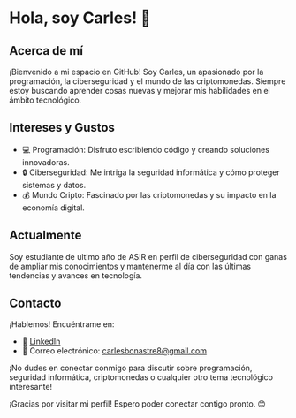 # Hola, soy Carles! 👋

## Acerca de mí
¡Bienvenido a mi espacio en GitHub! Soy Carles, un apasionado por la programación, la ciberseguridad y el mundo de las criptomonedas. Siempre estoy buscando aprender cosas nuevas y mejorar mis habilidades en el ámbito tecnológico.

## Intereses y Gustos
- 💻 Programación: Disfruto escribiendo código y creando soluciones innovadoras.
- 🔒 Ciberseguridad: Me intriga la seguridad informática y cómo proteger sistemas y datos.
- 💰 Mundo Cripto: Fascinado por las criptomonedas y su impacto en la economía digital.

## Actualmente
Soy estudiante de ultimo año de ASIR en perfil de ciberseguridad con ganas de ampliar mis conocimientos y mantenerme al día con las últimas tendencias y avances en tecnología.

## Contacto
¡Hablemos! Encuéntrame en:
- 💼 [LinkedIn](https://www.linkedin.com/in/carles-bonastre-925a9b26b/)
- 📧 Correo electrónico: carlesbonastre8@gmail.com

¡No dudes en conectar conmigo para discutir sobre programación, seguridad informática, criptomonedas o cualquier otro tema tecnológico interesante!

¡Gracias por visitar mi perfil! Espero poder conectar contigo pronto. 😊
